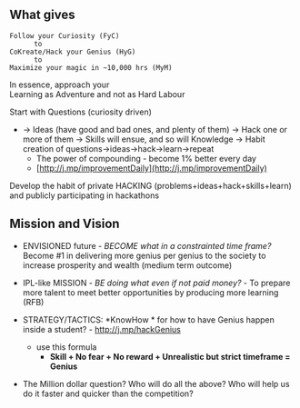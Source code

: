 <!-- title: Successful learner  -->

## What gives

```
Follow your Curiosity (FyC)
      to 
CoKreate/Hack your Genius (HyG)
      to 
Maximize your magic in ~10,000 hrs (MyM)

```

In essence, approach your   
Learning as Adventure and not as Hard Labour

Start with Questions (curiosity driven)

 - -> Ideas (have good and bad ones, and plenty of them)
   -> Hack one or more of them 
   -> Skills will ensue, and so will Knowledge
   -> Habit creation of questions->ideas->hack->learn->repeat
	 - The power of compounding - become 1% better every day
	 - [http://j.mp/improvementDaily](http://j.mp/improvementDaily) 


Develop the habit of private HACKING (problems+ideas+hack+skills+learn) and publicly participating in hackathons



## Mission and Vision

- ENVISIONED future - *BECOME what in a constrainted time frame?* Become #1 in delivering more genius per genius to the society to increase prosperity and wealth (medium term outcome)
- IPL-like MISSION - *BE doing what even if not paid money?* - To prepare more talent to meet better opportunities by producing more learning (RFB) 

- STRATEGY/TACTICS: *KnowHow * for how to have Genius happen inside a student? - http://j.mp/hackGenius
  - use this formula 
    - **Skill + No fear + No reward + Unrealistic but strict timeframe = Genius**

- The Million dollar question? Who will do all the above? Who will help us do it faster and quicker than the competition? 


